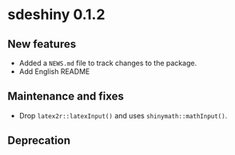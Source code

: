 # sdeshiny 0.1.2

## New features

* Added a `NEWS.md` file to track changes to the package.
* Add English README

## Maintenance and fixes

* Drop `latex2r::latexInput()` and uses `shinymath::mathInput()`.

## Deprecation
